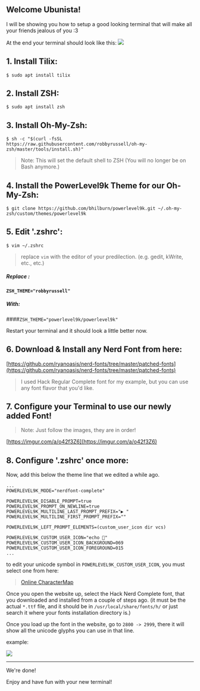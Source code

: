 ## Welcome Ubunista!
I will be showing you how to setup a good looking terminal that will make all your friends jealous of you :3

At the end your terminal should look like this:
![](http://i.imgur.com/thSR7hI.png)

## 1. Install Tilix:
    $ sudo apt install tilix

## 2. Install ZSH:
    $ sudo apt install zsh

## 3. Install Oh-My-Zsh:
    $ sh -c "$(curl -fsSL https://raw.githubusercontent.com/robbyrussell/oh-my-zsh/master/tools/install.sh)"
> Note: This will set the default shell to ZSH (You will no longer be on Bash anymore.)

## 4. Install the PowerLevel9k Theme for our Oh-My-Zsh:
    $ git clone https://github.com/bhilburn/powerlevel9k.git ~/.oh-my-zsh/custom/themes/powerlevel9k

## 5. Edit '.zshrc':
    $ vim ~/.zshrc
> replace `vim` with the editor of your predilection. (e.g. gedit, kWrite, etc., etc.)

##### Replace :

#### `ZSH_THEME="robbyrussell"`
##### With: 
####`ZSH_THEME="powerlevel9k/powerlevel9k"`

Restart your terminal and it should look a little better now.

## 6. Download & Install any Nerd Font from here:
[https://github.com/ryanoasis/nerd-fonts/tree/master/patched-fonts](https://github.com/ryanoasis/nerd-fonts/tree/master/patched-fonts)
> I used Hack Regular Complete font for my example, but you can use any font flavor that you'd like.

## 7. Configure your Terminal to use our newly added Font!
> Note: Just follow the images, they are in order!

[https://imgur.com/a/o42f3Z6](https://imgur.com/a/o42f3Z6)

## 8. Configure '.zshrc' once more:
Now, add this below the theme line that we edited a while ago.

    ...
    POWERLEVEL9K_MODE="nerdfont-complete"

    POWERLEVEL9K_DISABLE_PROMPT=true
    POWERLEVEL9K_PROMPT_ON_NEWLINE=true
    POWERLEVEL9K_MULTILINE_LAST_PROMPT_PREFIX="▶ "
    POWERLEVEL9K_MULTILINE_FIRST_PROMPT_PREFIX=""

    POWERLEVEL9K_LEFT_PROMPT_ELEMENTS=(custom_user_icon dir vcs)

    POWERLEVEL9K_CUSTOM_USER_ICON="echo "
    POWERLEVEL9K_CUSTOM_USER_ICON_BACKGROUND=069
    POWERLEVEL9K_CUSTOM_USER_ICON_FOREGROUND=015
    ...

to edit your unicode symbol in `POWERLEVEL9K_CUSTOM_USER_ICON`, you must select one from here: 

> [Online CharacterMap](https://bluejamesbond.github.io/CharacterMap)

Once you open the website up, select the Hack Nerd Complete font, that you downloaded and installed from a couple of steps ago. (it must be the actual `*.ttf` file, and it should be in `/usr/local/share/fonts/h/` or just search it where your fonts installation directory is.)

Once you load up the font in the website, go to `2800 -> 2999`, there it will show all the unicode glyphs you can use in that line.

example:

![](http://i.imgur.com/4H5l15U.png)


_________________

We're done!

Enjoy and have fun with your new terminal!
